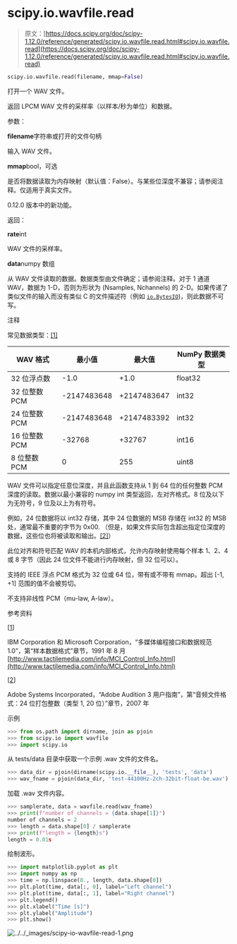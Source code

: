 # scipy.io.wavfile.read

> 原文：[https://docs.scipy.org/doc/scipy-1.12.0/reference/generated/scipy.io.wavfile.read.html#scipy.io.wavfile.read](https://docs.scipy.org/doc/scipy-1.12.0/reference/generated/scipy.io.wavfile.read.html#scipy.io.wavfile.read)

```py
scipy.io.wavfile.read(filename, mmap=False)
```

打开一个 WAV 文件。

返回 LPCM WAV 文件的采样率（以样本/秒为单位）和数据。

参数：

**filename**字符串或打开的文件句柄

输入 WAV 文件。

**mmap**bool，可选

是否将数据读取为内存映射（默认值：False）。与某些位深度不兼容；请参阅注释。仅适用于真实文件。

0.12.0 版本中的新功能。

返回：

**rate**int

WAV 文件的采样率。

**data**numpy 数组

从 WAV 文件读取的数据。数据类型由文件确定；请参阅注释。对于 1 通道 WAV，数据为 1-D，否则为形状为 (Nsamples, Nchannels) 的 2-D。如果传递了类似文件的输入而没有类似 C 的文件描述符（例如 [`io.BytesIO`](https://docs.python.org/3/library/io.html#io.BytesIO "(in Python v3.12)"))，则此数据不可写。

注释

常见数据类型：[[1]](#r7015bff88555-1)

| WAV 格式 | 最小值 | 最大值 | NumPy 数据类型 |
| --- | --- | --- | --- |
| 32 位浮点数 | -1.0 | +1.0 | float32 |
| 32 位整数 PCM | -2147483648 | +2147483647 | int32 |
| 24 位整数 PCM | -2147483648 | +2147483392 | int32 |
| 16 位整数 PCM | -32768 | +32767 | int16 |
| 8 位整数 PCM | 0 | 255 | uint8 |

WAV 文件可以指定任意位深度，并且此函数支持从 1 到 64 位的任何整数 PCM 深度的读取。数据以最小兼容的 numpy int 类型返回，左对齐格式。8 位及以下为无符号，9 位及以上为有符号。

例如，24 位数据将以 int32 存储，其中 24 位数据的 MSB 存储在 int32 的 MSB 处，通常最不重要的字节为 0x00\. （但是，如果文件实际包含超出指定位深度的数据，这些位也将被读取和输出。[[2]](#r7015bff88555-2)）

此位对齐和符号匹配 WAV 的本机内部格式，允许内存映射使用每个样本 1、2、4 或 8 字节（因此 24 位文件不能进行内存映射，但 32 位可以）。

支持的 IEEE 浮点 PCM 格式为 32 位或 64 位，带有或不带有 mmap。超出 [-1, +1] 范围的值不会被剪切。

不支持非线性 PCM（mu-law, A-law）。

参考资料

[[1](#id1)]

IBM Corporation 和 Microsoft Corporation，“多媒体编程接口和数据规范 1.0”，第“样本数据格式”章节，1991 年 8 月 [http://www.tactilemedia.com/info/MCI_Control_Info.html](http://www.tactilemedia.com/info/MCI_Control_Info.html)

[[2](#id2)]

Adobe Systems Incorporated，“Adobe Audition 3 用户指南”，第“音频文件格式：24 位打包整数（类型 1, 20 位）”章节，2007 年

示例

```py
>>> from os.path import dirname, join as pjoin
>>> from scipy.io import wavfile
>>> import scipy.io 
```

从 tests/data 目录中获取一个示例 .wav 文件的文件名。

```py
>>> data_dir = pjoin(dirname(scipy.io.__file__), 'tests', 'data')
>>> wav_fname = pjoin(data_dir, 'test-44100Hz-2ch-32bit-float-be.wav') 
```

加载 .wav 文件内容。

```py
>>> samplerate, data = wavfile.read(wav_fname)
>>> print(f"number of channels = {data.shape[1]}")
number of channels = 2
>>> length = data.shape[0] / samplerate
>>> print(f"length = {length}s")
length = 0.01s 
```

绘制波形。

```py
>>> import matplotlib.pyplot as plt
>>> import numpy as np
>>> time = np.linspace(0., length, data.shape[0])
>>> plt.plot(time, data[:, 0], label="Left channel")
>>> plt.plot(time, data[:, 1], label="Right channel")
>>> plt.legend()
>>> plt.xlabel("Time [s]")
>>> plt.ylabel("Amplitude")
>>> plt.show() 
```

![../../_images/scipy-io-wavfile-read-1.png](../Images/26e70b7b0f2ca409b16574d54e0caa7b.png)
